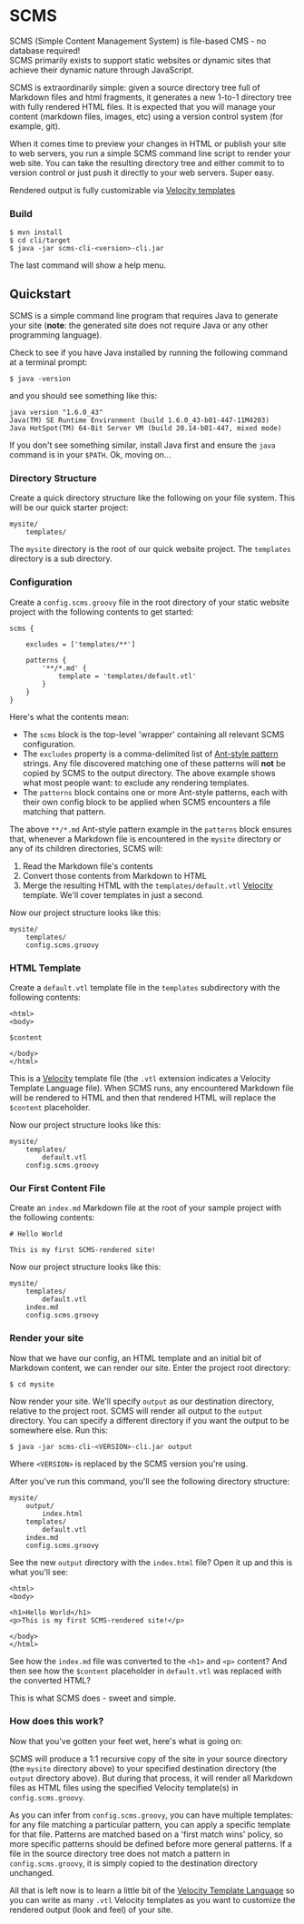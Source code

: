 # SCMS

SCMS (Simple Content Management System) is file-based CMS - no database required!  
SCMS primarily exists to support static websites or dynamic sites that achieve their dynamic nature through JavaScript.

SCMS is extraordinarily simple: given a source directory tree full of Markdown files and html fragments, it
generates a new 1-to-1 directory tree with fully rendered HTML files.  It is expected that you will manage your content
(markdown files, images, etc) using a version control system (for example, git).

When it comes time to preview your changes in HTML or publish your site to web servers,  you run a simple SCMS command
line script to render your web site.  You can take the resulting directory tree and either commit to to version control
or just push it directly to your web servers.  Super easy.

Rendered output is fully customizable via [Velocity templates](http://velocity.apache.org/engine/devel/user-guide.html)

### Build

    $ mvn install
    $ cd cli/target
    $ java -jar scms-cli-<version>-cli.jar

The last command will show a help menu.

## Quickstart

SCMS is a simple command line program that requires Java to generate your site (**note**: the generated site does not 
require Java or any other programming language).

Check to see if you have Java installed by running the following command at a terminal prompt:

    $ java -version

and you should see something like this:

    java version "1.6.0_43"
    Java(TM) SE Runtime Environment (build 1.6.0_43-b01-447-11M4203)
    Java HotSpot(TM) 64-Bit Server VM (build 20.14-b01-447, mixed mode)

If you don't see something similar, install Java first and ensure the `java` command is in your `$PATH`.  Ok, moving on...

### Directory Structure

Create a quick directory structure like the following on your file system.  This will be our quick starter project:

    mysite/
        templates/

The `mysite` directory is the root of our quick website project.  The `templates` directory is a sub directory.

### Configuration

Create a `config.scms.groovy` file in the root directory of your static website project with the following contents to get started:

    scms {

        excludes = ['templates/**']

        patterns {
            '**/*.md' {
                template = 'templates/default.vtl'
            }
        }
    }

Here's what the contents mean:

- The `scms` block is the top-level 'wrapper' containing all relevant SCMS configuration.
- The `excludes` property is a comma-delimited list of [Ant-style pattern](http://ant.apache.org/manual/dirtasks.html#patterns) strings. Any
  file discovered matching one of these patterns will **not** be copied by SCMS to the output directory.
  The above example shows what most people want: to exclude any rendering templates.
- The `patterns` block contains one or more Ant-style patterns, each with their own config block to be applied when
  SCMS encounters a file matching that pattern.

The above `**/*.md` Ant-style pattern example in the `patterns` block ensures that, whenever a Markdown file is
encountered in the `mysite` directory or any of its children directories, SCMS will:

1. Read the Markdown file's contents
2. Convert those contents from Markdown to HTML
3. Merge the resulting HTML with the `templates/default.vtl` [Velocity](http://velocity.apache.org/engine/devel/user-guide.html) template.
   We'll cover templates in just a second.

Now our project structure looks like this:

    mysite/
        templates/
        config.scms.groovy

### HTML Template

Create a `default.vtl` template file in the `templates` subdirectory with the following contents:

    <html>
    <body>

    $content

    </body>
    </html>

This is a [Velocity](http://velocity.apache.org/engine/devel/user-guide.html) template file (the `.vtl` extension
indicates a Velocity Template Language file).  When SCMS runs, any encountered Markdown file will be
rendered to HTML and then that rendered HTML will replace the `$content` placeholder.

Now our project structure looks like this:

    mysite/
        templates/
            default.vtl
        config.scms.groovy

### Our First Content File

Create an `index.md` Markdown file at the root of your sample project with the following contents:

    # Hello World

    This is my first SCMS-rendered site!

Now our project structure looks like this:

    mysite/
        templates/
            default.vtl
        index.md
        config.scms.groovy

### Render your site

Now that we have our config, an HTML template and an initial bit of Markdown content, we can render our site.  Enter the 
project root directory:

    $ cd mysite

Now render your site.  We'll specify `output` as our destination directory, relative to the project root.  SCMS
will render all output to the `output` directory.  You can specify a different directory if you want the output to be
somewhere else.  Run this:

    $ java -jar scms-cli-<VERSION>-cli.jar output

Where `<VERSION>` is replaced by the SCMS version you're using.

After you've run this command, you'll see the following directory structure:

    mysite/
        output/
            index.html
        templates/
            default.vtl
        index.md
        config.scms.groovy

See the new `output` directory with the `index.html` file?  Open it up and this is what you'll see:

    <html>
    <body>

    <h1>Hello World</h1>
    <p>This is my first SCMS-rendered site!</p>

    </body>
    </html>

See how the `index.md` file was converted to the `<h1>` and `<p>` content?  And then see how the
`$content` placeholder in `default.vtl` was replaced with the converted HTML?

This is what SCMS does - sweet and simple.

### How does this work?

Now that you've gotten your feet wet, here's what is going on:

SCMS will produce a 1:1 recursive copy of the site in your source directory (the `mysite` directory above) to your 
specified destination directory (the `output` directory above).  But during that process, it will render all Markdown 
files as HTML files using the specified Velocity template(s) in `config.scms.groovy`.

As you can infer from `config.scms.groovy`, you can have multiple templates: for any file matching a particular pattern,
you can apply a specific template for that file.  Patterns are matched based on a 'first match wins' policy, so more
specific patterns should be defined before more general patterns.  If a file in the source directory tree does not 
match a pattern in `config.scms.groovy`, it is simply copied to the destination directory unchanged.

All that is left now is to learn a little bit of the [Velocity Template Language](http://velocity.apache.org/engine/devel/user-guide.html#Velocity_Template_Language_VTL:_An_Introduction)
so you can write as many `.vtl` Velocity templates as you want to customize the rendered output (look and feel) of your
site.

